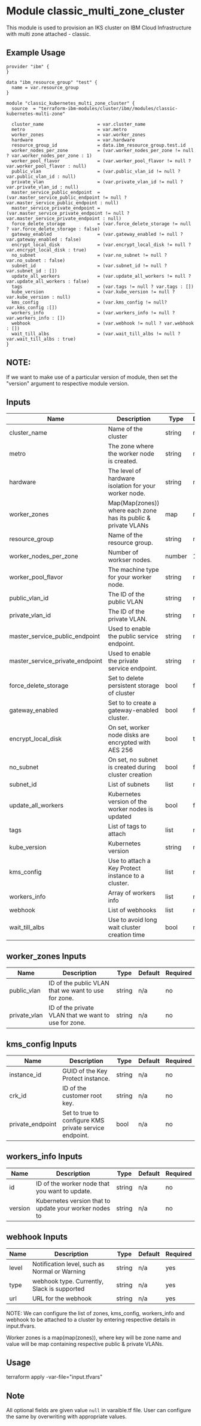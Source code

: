 # Module classic_multi_zone_cluster

This module is used to provision an IKS cluster on IBM Cloud Infrastructure with multi zone attached - classic.

## Example Usage
```
provider "ibm" {
}

data "ibm_resource_group" "test" {
  name = var.resource_group 
}

module "classic_kubernetes_multi_zone_cluster" {
  source  = "terraform-ibm-modules/cluster/ibm//modules/classic-kubernetes-multi-zone"

  cluster_name                    = var.cluster_name
  metro                           = var.metro
  worker_zones                    = var.worker_zones
  hardware                        = var.hardware 
  resource_group_id               = data.ibm_resource_group.test.id
  worker_nodes_per_zone           = (var.worker_nodes_per_zone != null ? var.worker_nodes_per_zone : 1)
  worker_pool_flavor              = (var.worker_pool_flavor != null ? var.worker_pool_flavor : null)
  public_vlan                     = (var.public_vlan_id != null ? var.public_vlan_id : null)
  private_vlan                    = (var.private_vlan_id != null ? var.private_vlan_id : null)
  master_service_public_endpoint  = (var.master_service_public_endpoint != null ? var.master_service_public_endpoint : null)
  master_service_private_endpoint = (var.master_service_private_endpoint != null ? var.master_service_private_endpoint : null)
  force_delete_storage            = (var.force_delete_storage != null ? var.force_delete_storage : false)
  gateway_enabled                 = (var.gateway_enabled != null ? var.gateway_enabled : false)
  encrypt_local_disk              = (var.encrypt_local_disk != null ? var.encrypt_local_disk : true)
  no_subnet                       = (var.no_subnet != null ? var.no_subnet : false)
  subnet_id                       = (var.subnet_id != null ? var.subnet_id : []) 
  update_all_workers              = (var.update_all_workers != null ? var.update_all_workers : false)
  tags                            = (var.tags != null ? var.tags : [])
  kube_version                    = (var.kube_version != null ? var.kube_version : null)
  kms_config                      = (var.kms_config != null? var.kms_config :[])
  workers_info                    = (var.workers_info != null ? var.workers_info : [])
  webhook                         = (var.webhook != null ? var.webhook : [])
  wait_till_albs                  = (var.wait_till_albs != null ? var.wait_till_albs : true)
}
```
## NOTE: 

If we want to make use of a particular version of module, then set the "version" argument to respective module version.


<!-- BEGINNING OF PRE-COMMIT-TERRAFORM DOCS HOOK -->
## Inputs 

| Name                              | Description                                                    | Type   | Default | Required |
|-----------------------------------|----------------------------------------------------------------|--------|---------|----------|
| cluster\_name                     | Name of the cluster                                            | string | n/a     | yes      |
| metro                             | The zone where the worker node is created.                     | string | n/a     | yes      |
| hardware                          | The level of hardware isolation for your worker node.          | string | n/a     | yes      |
| worker\_zones                     | Map(Map(zones)) where each zone has its public & private VLANs | map    | n/a     | yes      |
| resource\_group                   |  Name of the resource group.                                   | string | n/a     | no       |
| worker\_nodes\_per\_zone          | Number of workser nodes.                                       | number | 1       | no       |
| worker\_pool\_flavor              | The machine type for your worker node.                         | string | n/a     | no       |
| public\_vlan\_id                  | The ID of the public VLAN                                      | string | n/a     | no       |
| private\_vlan\_id                 | The ID of the private VLAN.                                    | string | n/a     | no       |
| master\_service\_public\_endpoint | Used to enable the public service endpoint.                    | string | n/a     | no       |
| master\_service\_private\_endpoint| Used to enable the private service endpoint.                   | string | n/a     | no       |
| force\_delete\_storage            | Set to delete persistent storage of cluster                    | bool   | false   | no       |
| gateway\_enabled                  | Set to to  create a gateway-enabled cluster.                   | bool   | false   | no       |
| encrypt\_local\_disk              | On set, worker node disks are encrypted with AES 256           | bool   | true    | no       |
| no\_subnet                        | On set, no subnet is created during cluster creation           | bool   | false   | no       |
| subnet\_id                        | List of subnets                                                | list   | n/a     | no       |
| update\_all\_workers              | Kubernetes version of the worker nodes is updated              | bool   | false   | no       |
| tags                              | List of tags to attach                                         | list   | n/a     | no       |
| kube\_version                     | Kubernetes version                                             | string | n/a     | no       |
| kms\_config                       | Use to attach a Key Protect instance to a cluster.             | list   | n/a     | no       |
| workers\_info                     | Array of workers info                                          | list   | n/a     | no       |
| webhook                           | List of webhooks                                               | list   | n/a     | no       |
| wait_till_albs                    | Use to avoid long wait cluster creation time                   | bool   | n/a     | no       |

<!-- END OF PRE-COMMIT-TERRAFORM DOCS HOOK -->

<!-- BEGINNING OF PRE-COMMIT-TERRAFORM DOCS HOOK -->

## worker_zones Inputs 

| Name                              | Description                                           | Type   | Default | Required |
|-----------------------------------|-------------------------------------------------------|--------|---------|----------|
| public_vlan                       | ID of the public  VLAN that we want to use for zone.  | string | n/a     | no       |
| private_vlan                      | ID of the private VLAN that we want to use for zone.  | string | n/a     | no       |

<!-- END OF PRE-COMMIT-TERRAFORM DOCS HOOK -->

<!-- BEGINNING OF PRE-COMMIT-TERRAFORM DOCS HOOK -->

## kms_config Inputs 

| Name                              | Description                                           | Type   | Default | Required |
|-----------------------------------|-------------------------------------------------------|--------|---------|----------|
|  instance_id                      | GUID of the Key Protect instance.                     | string | n/a     | no       |
|  crk_id                           | ID of the customer root key.                          | string | n/a     | no       |
|  private_endpoint                 | Set to true to configure KMS private service endpoint.| bool   | n/a     | no       |

<!-- END OF PRE-COMMIT-TERRAFORM DOCS HOOK -->

<!-- BEGINNING OF PRE-COMMIT-TERRAFORM DOCS HOOK -->

## workers_info Inputs 

| Name                              | Description                                           | Type   | Default | Required |
|-----------------------------------|-------------------------------------------------------|--------|---------|----------|
|   id                              | ID of the worker node that you want to update.        | string | n/a     | no       |
|   version                         | Kubernetes version that to update your worker nodes to| string | n/a     | no       |

<!-- END OF PRE-COMMIT-TERRAFORM DOCS HOOK -->

<!-- BEGINNING OF PRE-COMMIT-TERRAFORM DOCS HOOK -->

## webhook Inputs 

| Name                              | Description                                           | Type   | Default | Required |
|-----------------------------------|-------------------------------------------------------|--------|---------|----------|
|   level                           | Notification level, such as Normal or Warning         | string | n/a     | yes      |
|   type                            | webhook type. Currently, Slack is supported           | string | n/a     | yes      |
|   url                             | URL for the webhook                                   | string | n/a     | yes      |

<!-- END OF PRE-COMMIT-TERRAFORM DOCS HOOK -->

NOTE: We can configure the list of zones, kms_config, workers_info and webhook to be attached to a cluster by entering respective details in input.tfvars.

Worker zones is a map(map(zones)), where key will be zone name and value will be map containing respective public & private VLANs. 

## Usage

terraform apply -var-file="input.tfvars"

## Note

All optional fields are given value `null` in varaible.tf file. User can configure the same by overwriting with appropriate values.

